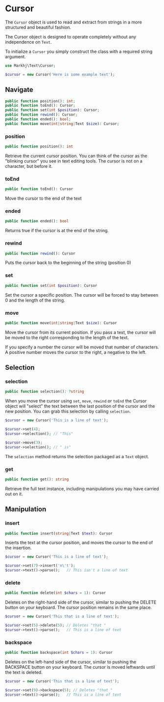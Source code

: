 # Cursor
The ````Cursor```` object is used to read and extract from strings in a more structured and beautiful fashion.

The Cursor object is designed to operate completely without any independence on ````Text````.

To initialize a ``Cursor`` you simply construct the class with a required string argument.
```php
use Markhj\Text\Cursor;

$cursor = new Cursor('Here is some example text');
```

## Navigate
```php
public function position(): int;
public function toEnd(): Cursor;
public function set(int $position): Cursor;
public function rewind(): Cursor;
public function ended(): bool;
public function move(int|string|Text $size): Cursor;
```

### position
```php
public function position(): int
```
Retrieve the current cursor position. You can think of the cursor as the "blinking cursor" you see in text editing tools. The cursor is not on a character, but before it.

### toEnd
```php
public function toEnd(): Cursor
```
Move the cursor to the end of the text

### ended
```php
public function ended(): bool
```
Returns true if the cursor is at the end of the string.

### rewind
```php
public function rewind(): Cursor
```
Puts the cursor back to the beginning of the string (position 0)

### set
```php
public function set(int $position): Cursor
```
Set the cursor a specific position. The cursor will be forced to stay between 0 and the length of the string.

### move
```php
public function move(int|string|Text $size): Cursor
```
Move the cursor from its current position. If you pass a text, the cursor will be moved to the right corresponding to the length of the text.

If you specify a number the cursor will be moved that number of characters. A positive number moves the cursor to the right, a negative to the left.

## Selection

### selection
```php
public function selection(): ?string
```
When you move the cursor using ````set````, ````move````, ````rewind```` or ````toEnd```` the Cursor object will "select" the text between the last position of the cursor and the new position. You can grab this selection by calling ````selection````.

```php
$cursor = new Cursor('This is a line of text');

$cursor->set(4);
$cursor->selection(); // "This"

$cursor->move(3);
$cursor->selection(); // " is"
```

The ````selection```` method returns the selection packaged as a ````Text```` object.

### get
```php
public function get(): string
```
Retrieve the full text instance, including manipulations you may have carried out on it.

## Manipulation
### insert
```php
public function insert(string|Text $text): Cursor
```
Inserts the text at the cursor position, and moves the cursor to the end of the insertion.

```php
$cursor = new Cursor('This is a line of text');

$cursor->set(7)->insert('n\'t');
$cursor->text()->parse();	// This isn't a line of text
```

### delete
```php
public function delete(int $chars = 1): Cursor
```
Deletes on the right-hand side of the cursor, similar to pushing the DELETE button on your keyboard. The cursor position remains in the same place.

```php
$cursor = new Cursor('This that is a line of text');

$cursor->set(5)->delete(5); // Deletes "that "
$cursor->text()->parse();	// This is a line of text
```

### backspace
```php
public function backspace(int $chars = 1): Cursor
```
Deletes on the left-hand side of the cursor, similar to pushing the BACKSPACE button on your keyboard. The cursor is moved leftwards until the text is deleted.

```php
$cursor = new Cursor('This that is a line of text');

$cursor->set(9)->backspace(5); // Deletes "that "
$cursor->text()->parse();	// This is a line of text
```